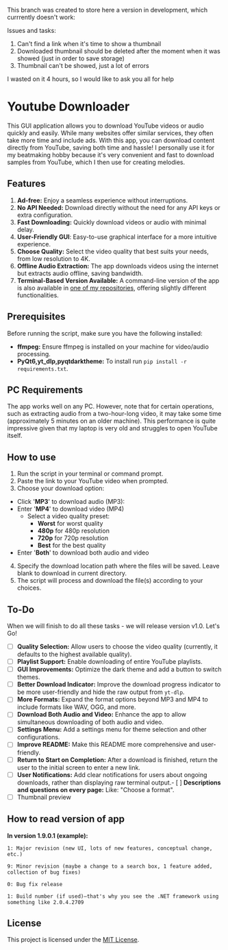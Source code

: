 This branch was created to store here a version in development, which currrently doesn't work:

Issues and tasks:

1. Can't find a link when it's time to show a thumbnail
2. Downloaded thumbnail should be deleted after the moment when it was showed (just in order to save storage)
3. Thumbnail can't be showed, just a lot of errors

I wasted on it 4 hours, so I would like to ask you all for help


# Youtube Downloader

This GUI application allows you to download YouTube videos or audio quickly and easily. While many websites offer similar services, they often take more time and include ads. With this app, you can download content directly from YouTube, saving both time and hassle! I personally use it for my beatmaking hobby because it's very convenient and fast to download samples from YouTube, which I then use for creating melodies.

## Features
1. **Ad-free:** Enjoy a seamless experience without interruptions.
2. **No API Needed:** Download directly without the need for any API keys or extra configuration.
3. **Fast Downloading:** Quickly download videos or audio with minimal delay.
4. **User-Friendly GUI**: Easy-to-use graphical interface for a more intuitive experience.
5. **Choose Quality:** Select the video quality that best suits your needs, from low resolution to 4K.
6. **Offline Audio Extraction:** The app downloads videos using the internet but extracts audio offline, saving bandwidth.
7. **Terminal-Based Version Available:** A command-line version of the app is also available in [one of my repositories](https://github.com/Vadkon07/YouTube_Downloader), offering slightly different functionalities.

## Prerequisites

Before running the script, make sure you have the following installed:

- **ffmpeg:** Ensure ffmpeg is installed on your machine for video/audio processing.
- **PyQt6,yt_dlp,pyqtdarktheme:** To install run `pip install -r requirements.txt`.

## PC Requirements

The app works well on any PC. However, note that for certain operations, such as extracting audio from a two-hour-long video, it may take some time (approximately 5 minutes on an older machine). This performance is quite impressive given that my laptop is very old and struggles to open YouTube itself.

## How to use

1. Run the script in your terminal or command prompt.
2. Paste the link to your YouTube video when prompted.
3. Choose your download option:
- Click '**MP3**' to download audio (MP3):
- Enter '**MP4**' to download video (MP4)
    - Select a video quality preset:
        - **Worst** for worst quality
        - **480p** for 480p resolution
        - **720p** for 720p resolution
        - **Best** for the best quality
- Enter '**Both**' to download both audio and video
4. Specify the download location path where the files will be saved. Leave blank to download in current directory.
5. The script will process and download the file(s) according to your choices.

## To-Do

When we will finish to do all these tasks - we will release version v1.0. Let's Go!

- [ ] **Quality Selection:** Allow users to choose the video quality (currently, it defaults to the highest available quality).
- [ ] **Playlist Support:** Enable downloading of entire YouTube playlists.
- [ ] **GUI Improvements:** Optimize the dark theme and add a button to switch themes.
- [ ] **Better Download Indicator:** Improve the download progress indicator to be more user-friendly and hide the raw output from `yt-dlp`.
- [ ] **More Formats:** Expand the format options beyond MP3 and MP4 to include formats like WAV, OGG, and more.
- [ ] **Download Both Audio and Video:** Enhance the app to allow simultaneous downloading of both audio and video.
- [ ] **Settings Menu:** Add a settings menu for theme selection and other configurations.
- [ ] **Improve README:** Make this README more comprehensive and user-friendly.
- [ ] **Return to Start on Completion:** After a download is finished, return the user to the initial screen to enter a new link.
- [ ] **User Notifications:** Add clear notifications for users about ongoing downloads, rather than displaying raw terminal output.- [ ] **Descriptions and questions on every page:** Like: "Choose a format".
- [ ] Thumbnail preview

## How to read version of app

**In version 1.9.0.1 (example):**

    1: Major revision (new UI, lots of new features, conceptual change, etc.)

    9: Minor revision (maybe a change to a search box, 1 feature added, collection of bug fixes)

    0: Bug fix release

    1: Build number (if used)—that's why you see the .NET framework using something like 2.0.4.2709

## License

This project is licensed under the [MIT License](./LICENSE).

